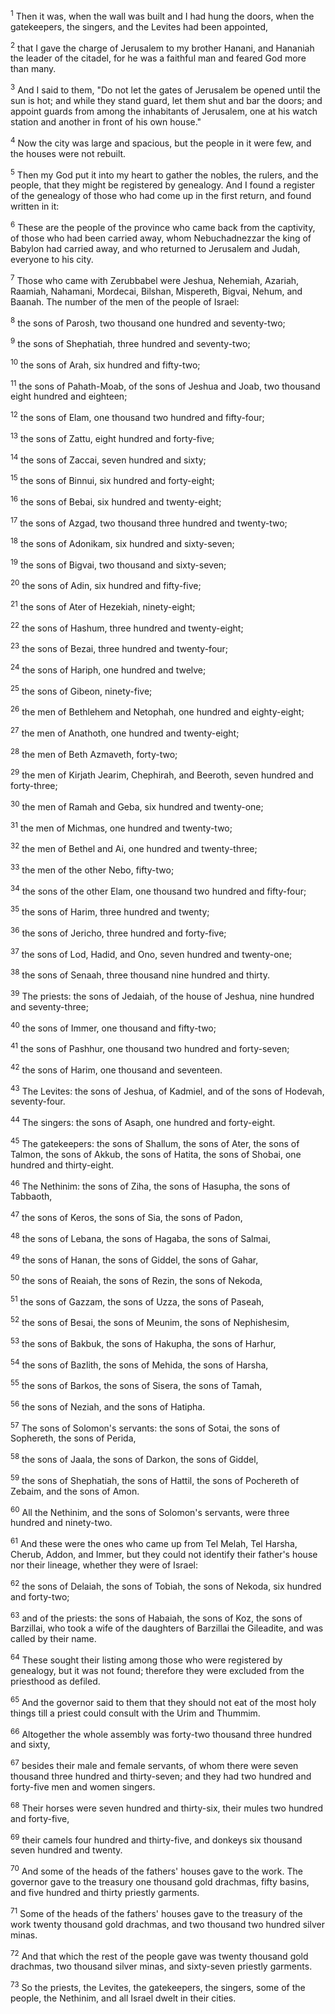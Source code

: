 <sup>1</sup> 
Then it was, when the wall was built and I had hung the doors, when the gatekeepers, the singers, and the Levites had been appointed, 

<sup>2</sup> 
that I gave the charge of Jerusalem to my brother Hanani, and Hananiah the leader of the citadel, for he was a faithful man and feared God more than many. 

<sup>3</sup> 
And I said to them, "Do not let the gates of Jerusalem be opened until the sun is hot; and while they stand guard, let them shut and bar the doors; and appoint guards from among the inhabitants of Jerusalem, one at his watch station and another in front of his own house." 

<sup>4</sup> 
Now the city was large and spacious, but the people in it were few, and the houses were not rebuilt. 

<sup>5</sup> 
Then my God put it into my heart to gather the nobles, the rulers, and the people, that they might be registered by genealogy. And I found a register of the genealogy of those who had come up in the first return, and found written in it: 

<sup>6</sup> 
These are the people of the province who came back from the captivity, of those who had been carried away, whom Nebuchadnezzar the king of Babylon had carried away, and who returned to Jerusalem and Judah, everyone to his city. 

<sup>7</sup> 
Those who came with Zerubbabel were Jeshua, Nehemiah, Azariah, Raamiah, Nahamani, Mordecai, Bilshan, Mispereth, Bigvai, Nehum, and Baanah. The number of the men of the people of Israel: 

<sup>8</sup> 
the sons of Parosh, two thousand one hundred and seventy-two; 

<sup>9</sup> 
the sons of Shephatiah, three hundred and seventy-two; 

<sup>10</sup> 
the sons of Arah, six hundred and fifty-two; 

<sup>11</sup> 
the sons of Pahath-Moab, of the sons of Jeshua and Joab, two thousand eight hundred and eighteen; 

<sup>12</sup> 
the sons of Elam, one thousand two hundred and fifty-four; 

<sup>13</sup> 
the sons of Zattu, eight hundred and forty-five; 

<sup>14</sup> 
the sons of Zaccai, seven hundred and sixty; 

<sup>15</sup> 
the sons of Binnui, six hundred and forty-eight; 

<sup>16</sup> 
the sons of Bebai, six hundred and twenty-eight; 

<sup>17</sup> 
the sons of Azgad, two thousand three hundred and twenty-two; 

<sup>18</sup> 
the sons of Adonikam, six hundred and sixty-seven; 

<sup>19</sup> 
the sons of Bigvai, two thousand and sixty-seven; 

<sup>20</sup> 
the sons of Adin, six hundred and fifty-five; 

<sup>21</sup> 
the sons of Ater of Hezekiah, ninety-eight; 

<sup>22</sup> 
the sons of Hashum, three hundred and twenty-eight; 

<sup>23</sup> 
the sons of Bezai, three hundred and twenty-four; 

<sup>24</sup> 
the sons of Hariph, one hundred and twelve; 

<sup>25</sup> 
the sons of Gibeon, ninety-five; 

<sup>26</sup> 
the men of Bethlehem and Netophah, one hundred and eighty-eight; 

<sup>27</sup> 
the men of Anathoth, one hundred and twenty-eight; 

<sup>28</sup> 
the men of Beth Azmaveth, forty-two; 

<sup>29</sup> 
the men of Kirjath Jearim, Chephirah, and Beeroth, seven hundred and forty-three; 

<sup>30</sup> 
the men of Ramah and Geba, six hundred and twenty-one; 

<sup>31</sup> 
the men of Michmas, one hundred and twenty-two; 

<sup>32</sup> 
the men of Bethel and Ai, one hundred and twenty-three; 

<sup>33</sup> 
the men of the other Nebo, fifty-two; 

<sup>34</sup> 
the sons of the other Elam, one thousand two hundred and fifty-four; 

<sup>35</sup> 
the sons of Harim, three hundred and twenty; 

<sup>36</sup> 
the sons of Jericho, three hundred and forty-five; 

<sup>37</sup> 
the sons of Lod, Hadid, and Ono, seven hundred and twenty-one; 

<sup>38</sup> 
the sons of Senaah, three thousand nine hundred and thirty. 

<sup>39</sup> 
The priests: the sons of Jedaiah, of the house of Jeshua, nine hundred and seventy-three; 

<sup>40</sup> 
the sons of Immer, one thousand and fifty-two; 

<sup>41</sup> 
the sons of Pashhur, one thousand two hundred and forty-seven; 

<sup>42</sup> 
the sons of Harim, one thousand and seventeen. 

<sup>43</sup> 
The Levites: the sons of Jeshua, of Kadmiel, and of the sons of Hodevah, seventy-four. 

<sup>44</sup> 
The singers: the sons of Asaph, one hundred and forty-eight. 

<sup>45</sup> 
The gatekeepers: the sons of Shallum, the sons of Ater, the sons of Talmon, the sons of Akkub, the sons of Hatita, the sons of Shobai, one hundred and thirty-eight. 

<sup>46</sup> 
The Nethinim: the sons of Ziha, the sons of Hasupha, the sons of Tabbaoth, 

<sup>47</sup> 
the sons of Keros, the sons of Sia, the sons of Padon, 

<sup>48</sup> 
the sons of Lebana, the sons of Hagaba, the sons of Salmai, 

<sup>49</sup> 
the sons of Hanan, the sons of Giddel, the sons of Gahar, 

<sup>50</sup> 
the sons of Reaiah, the sons of Rezin, the sons of Nekoda, 

<sup>51</sup> 
the sons of Gazzam, the sons of Uzza, the sons of Paseah, 

<sup>52</sup> 
the sons of Besai, the sons of Meunim, the sons of Nephishesim, 

<sup>53</sup> 
the sons of Bakbuk, the sons of Hakupha, the sons of Harhur, 

<sup>54</sup> 
the sons of Bazlith, the sons of Mehida, the sons of Harsha, 

<sup>55</sup> 
the sons of Barkos, the sons of Sisera, the sons of Tamah, 

<sup>56</sup> 
the sons of Neziah, and the sons of Hatipha. 

<sup>57</sup> 
The sons of Solomon's servants: the sons of Sotai, the sons of Sophereth, the sons of Perida, 

<sup>58</sup> 
the sons of Jaala, the sons of Darkon, the sons of Giddel, 

<sup>59</sup> 
the sons of Shephatiah, the sons of Hattil, the sons of Pochereth of Zebaim, and the sons of Amon. 

<sup>60</sup> 
All the Nethinim, and the sons of Solomon's servants, were three hundred and ninety-two. 

<sup>61</sup> 
And these were the ones who came up from Tel Melah, Tel Harsha, Cherub, Addon, and Immer, but they could not identify their father's house nor their lineage, whether they were of Israel: 

<sup>62</sup> 
the sons of Delaiah, the sons of Tobiah, the sons of Nekoda, six hundred and forty-two; 

<sup>63</sup> 
and of the priests: the sons of Habaiah, the sons of Koz, the sons of Barzillai, who took a wife of the daughters of Barzillai the Gileadite, and was called by their name. 

<sup>64</sup> 
These sought their listing among those who were registered by genealogy, but it was not found; therefore they were excluded from the priesthood as defiled. 

<sup>65</sup> 
And the governor said to them that they should not eat of the most holy things till a priest could consult with the Urim and Thummim. 

<sup>66</sup> 
Altogether the whole assembly was forty-two thousand three hundred and sixty, 

<sup>67</sup> 
besides their male and female servants, of whom there were seven thousand three hundred and thirty-seven; and they had two hundred and forty-five men and women singers. 

<sup>68</sup> 
Their horses were seven hundred and thirty-six, their mules two hundred and forty-five, 

<sup>69</sup> 
their camels four hundred and thirty-five, and donkeys six thousand seven hundred and twenty. 

<sup>70</sup> 
And some of the heads of the fathers' houses gave to the work. The governor gave to the treasury one thousand gold drachmas, fifty basins, and five hundred and thirty priestly garments. 

<sup>71</sup> 
Some of the heads of the fathers' houses gave to the treasury of the work twenty thousand gold drachmas, and two thousand two hundred silver minas. 

<sup>72</sup> 
And that which the rest of the people gave was twenty thousand gold drachmas, two thousand silver minas, and sixty-seven priestly garments. 

<sup>73</sup> 
So the priests, the Levites, the gatekeepers, the singers, some of the people, the Nethinim, and all Israel dwelt in their cities.